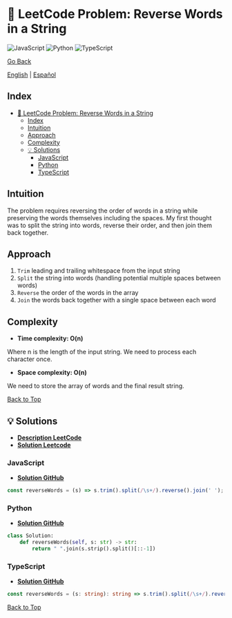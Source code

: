 # 🤔 LeetCode Problem: Reverse Words in a String

![JavaScript](https://img.shields.io/badge/JavaScript-F7DF1E?logo=javascript&logoColor=black)
![Python](https://img.shields.io/badge/Python-3776AB?logo=python&logoColor=white)
![TypeScript](https://img.shields.io/badge/TypeScript-3178C6?logo=typescript&logoColor=white)

[Go Back](../README.md)

[English](./151.ReverseWordsInAString.md) | [Español](./151.ReverseWordsInAString-es.md)

## Index

- [🤔 LeetCode Problem: Reverse Words in a String](#-leetcode-problem-reverse-words-in-a-string)
  - [Index](#index)
  - [Intuition](#intuition)
  - [Approach](#approach)
  - [Complexity](#complexity)
  - [💡 Solutions](#-solutions)
    - [JavaScript](#javascript)
    - [Python](#python)
    - [TypeScript](#typescript)

## Intuition

The problem requires reversing the order of words in a string while preserving the words themselves including the spaces. My first thought was to split the string into words, reverse their order, and then join them back together.

## Approach

1. `Trim` leading and trailing whitespace from the input string
2. `Split` the string into words (handling potential multiple spaces between words)
3. `Reverse` the order of the words in the array
4. `Join` the words back together with a single space between each word

## Complexity

- **Time complexity: O(n)**

Where n is the length of the input string. We need to process each character once.

- **Space complexity: O(n)**

We need to store the array of words and the final result string.

[Back to Top](#index)

## 💡 Solutions

- **[Description LeetCode](https://leetcode.com/problems/reverse-words-in-a-string/description/)**
- **[Solution Leetcode](https://leetcode.com/problems/reverse-words-in-a-string/solutions/6573535/one-line-solution-by-danielpaez-dev-wvjl/)**

### JavaScript

- **[Solution GitHub](../solutions/JavaScript/151.ReverseWordsInAString.js)**

```javascript
const reverseWords = (s) => s.trim().split(/\s+/).reverse().join(' ');
```

### Python

- **[Solution GitHub](../solutions/Python/151.ReverseWordsInAString.py)**

```python
class Solution:
    def reverseWords(self, s: str) -> str:
        return " ".join(s.strip().split()[::-1])

```

### TypeScript

- **[Solution GitHub](../solutions/TypeScript/151.ReverseWordsInAString.ts)**

```typescript
const reverseWords = (s: string): string => s.trim().split(/\s+/).reverse().join(" ");
```

[Back to Top](#index)
